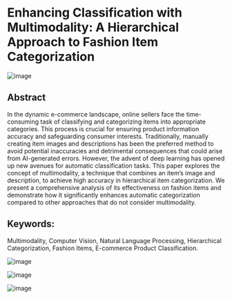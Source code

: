 # Enhancing Classification with Multimodality: A Hierarchical Approach to Fashion Item Categorization


![image](https://github.com/user-attachments/assets/2f4d159b-03ef-4450-861f-465e37389b01)


## Abstract
In the dynamic e-commerce landscape, online sellers face the time-consuming task of classifying and categorizing items into appropriate categories. This process is crucial for ensuring product information accuracy and safeguarding consumer interests. Traditionally, manually creating item images and descriptions has been the preferred method to avoid potential inaccuracies and detrimental consequences that could arise from AI-generated errors. However, the advent of deep learning has opened up new avenues for automatic classification tasks. This paper explores the concept of multimodality, a technique that combines an item’s image and description, to achieve high accuracy in hierarchical item categorization. We present a comprehensive analysis of its effectiveness on fashion items and demonstrate how it significantly enhances automatic categorization compared to other approaches that do not consider multimodality.

## Keywords:
Multimodality, Computer Vision, Natural Language Processing, Hierarchical Categorization, Fashion Items, E-commerce Product Classification.


![image](https://github.com/user-attachments/assets/68184b63-cb0b-4b22-8dcc-1d697e0b6882)


![image](https://github.com/user-attachments/assets/21cac8e0-836a-4429-838d-cb13a967fed6)


![image](https://github.com/user-attachments/assets/7500d34b-5c98-4193-ae98-e023f3325492)
